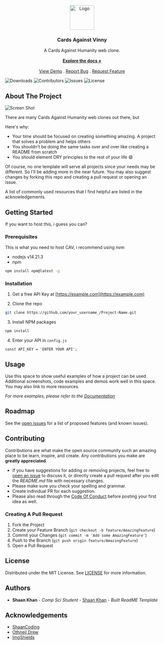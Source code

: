 <br/>
<p align="center">
  <a href="https://github.com/virgilholmes/cardsagainstvinny">
    <img src="images/logo.png" alt="Logo" width="80" height="80">
  </a>

  <h3 align="center">Cards Against Vinny</h3>

  <p align="center">
    A Cards Against Humanity web clone.
    <br/>
    <br/>
    <a href="https://github.com/virgilholmes/cardsagainstvinny"><strong>Explore the docs »</strong></a>
    <br/>
    <br/>
    <a href="https://github.com/virgilholmes/cardsagainstvinny">View Demo</a>
    .
    <a href="https://github.com/virgilholmes/cardsagainstvinny/issues">Report Bug</a>
    .
    <a href="https://github.com/virgilholmes/cardsagainstvinny/issues">Request Feature</a>
  </p>
</p>

![Downloads](https://img.shields.io/github/downloads/virgilholmes/cardsagainstvinny/total) ![Contributors](https://img.shields.io/github/contributors/virgilholmes/cardsagainstvinny?color=dark-green) ![Issues](https://img.shields.io/github/issues/virgilholmes/cardsagainstvinny) ![License](https://img.shields.io/github/license/virgilholmes/cardsagainstvinny) 

## About The Project

![Screen Shot](images/screenshot.png)

There are many Cards Against Humanity web clones out there, but 

Here's why:

* Your time should be focused on creating something amazing. A project that solves a problem and helps others
* You shouldn't be doing the same tasks over and over like creating a README from scratch
* You should element DRY principles to the rest of your life :smile:

Of course, no one template will serve all projects since your needs may be different. So I'll be adding more in the near future. You may also suggest changes by forking this repo and creating a pull request or opening an issue.

A list of commonly used resources that I find helpful are listed in the acknowledgements.

## Getting Started

If you want to host this, i guess you can?

### Prerequisites

This is what you need to host CAV, i recommend using nvm 
* nodejs v14.21.3
* npm

```sh
npm install npm@latest -g
```

### Installation

1. Get a free API Key at [https://example.com](https://example.com)

2. Clone the repo

```sh
git clone https://github.com/your_username_/Project-Name.git
```

3. Install NPM packages

```sh
npm install
```

4. Enter your API in `config.js`

```JS
const API_KEY = 'ENTER YOUR API';
```

## Usage

Use this space to show useful examples of how a project can be used. Additional screenshots, code examples and demos work well in this space. You may also link to more resources.

_For more examples, please refer to the [Documentation](https://example.com)_

## Roadmap

See the [open issues](https://github.com/virgilholmes/cardsagainstvinny/issues) for a list of proposed features (and known issues).

## Contributing

Contributions are what make the open source community such an amazing place to be learn, inspire, and create. Any contributions you make are **greatly appreciated**.
* If you have suggestions for adding or removing projects, feel free to [open an issue](https://github.com/virgilholmes/cardsagainstvinny/issues/new) to discuss it, or directly create a pull request after you edit the *README.md* file with necessary changes.
* Please make sure you check your spelling and grammar.
* Create individual PR for each suggestion.
* Please also read through the [Code Of Conduct](https://github.com/virgilholmes/cardsagainstvinny/blob/main/CODE_OF_CONDUCT.md) before posting your first idea as well.

### Creating A Pull Request

1. Fork the Project
2. Create your Feature Branch (`git checkout -b feature/AmazingFeature`)
3. Commit your Changes (`git commit -m 'Add some AmazingFeature'`)
4. Push to the Branch (`git push origin feature/AmazingFeature`)
5. Open a Pull Request

## License

Distributed under the MIT License. See [LICENSE](https://github.com/virgilholmes/cardsagainstvinny/blob/main/LICENSE.md) for more information.

## Authors

* **Shaan Khan** - *Comp Sci Student* - [Shaan Khan](https://github.com/ShaanCoding/) - *Built ReadME Template*

## Acknowledgements

* [ShaanCoding](https://github.com/ShaanCoding/)
* [Othneil Drew](https://github.com/othneildrew/Best-README-Template)
* [ImgShields](https://shields.io/)
